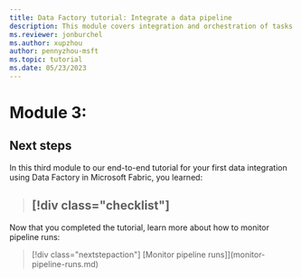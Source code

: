 ```yaml
---
title: Data Factory tutorial: Integrate a data pipeline 
description: This module covers integration and orchestration of tasks with your data pipeline, as part of an end-to-end data integration tutorial to complete a full data integration scenario with Data Factory in Microsoft Fabric within an hour.
ms.reviewer: jonburchel
ms.author: xupzhou
author: pennyzhou-msft
ms.topic: tutorial
ms.date: 05/23/2023
---
```


# Module 3: 

## Next steps

In this third module to our end-to-end tutorial for your first data integration using Data Factory in Microsoft Fabric, you learned:

> [!div class="checklist"]
> - 

Now that you completed the tutorial, learn more about how to monitor pipeline runs:

> [!div class="nextstepaction"]
> [Monitor pipeline runs]](monitor-pipeline-runs.md)